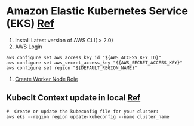 # Amazon Elastic Kubernetes Service (EKS) [Ref](https://support.atlassian.com/bitbucket-cloud/docs/deploy-to-aws-eks-kubernetes/)

1. Install Latest version of AWS CLI( > 2.0)
2. AWS Login

  ```
  aws configure set aws_access_key_id "${AWS_ACCESS_KEY_ID}"
  aws configure set aws_secret_access_key "${AWS_SECRET_ACCESS_KEY}"
  aws configure set region "${DEFAULT_REGION_NAME}"
  
  ```

1. [Create Worker Node Role](https://docs.aws.amazon.com/eks/latest/userguide/create-node-role.html#create-worker-node-role)

## Kubeclt Context update in local [Ref](https://docs.aws.amazon.com/eks/latest/userguide/create-kubeconfig.html)

```shell
#  Create or update the kubeconfig file for your cluster:
aws eks --region region update-kubeconfig --name cluster_name

```
